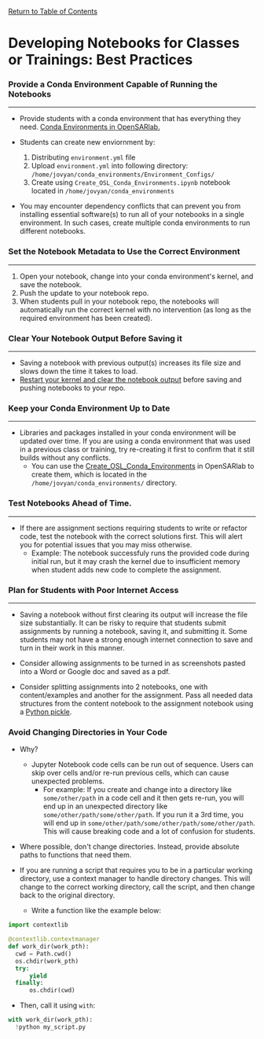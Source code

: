 [Return to Table of Contents](../user.md)

# Developing Notebooks for Classes or Trainings: Best Practices

### Provide a Conda Environment Capable of Running the Notebooks
---

<!-- edit 1 -->
* Provide students with a conda environment that has everything they need. [Conda Environments in OpenSARlab.](conda_environments.md)

<!-- edit 2 -->
<!-- Note: broken down into multiple parts. May need to revise the objective (i.e. "Students can create new environment"-->
* Students can create new enviornment by:

    1. Distributing ```environment.yml``` file
    2. Upload ```environment.yml``` into following directory: ```/home/jovyan/conda_environments/Environment_Configs/```         
    3. Create using ```Create_OSL_Conda_Environments.ipynb``` notebook located in ```/home/jovyan/conda_environments```

<!-- edit 3 -->
<!-- Note:  Broken down into two sentences. May need to revise what user needs to do. -->
* You may encounter dependency conflicts that can prevent you from installing essential software(s) to run all of your notebooks in a single environment. In such cases, create multiple conda environments to run different notebooks.

### Set the Notebook Metadata to Use the Correct Environment
---

1. Open your notebook, change into your conda environment's kernel, and save the notebook.
2. Push the update to your notebook repo.
3. When students pull in your notebook repo, the notebooks will automatically run the correct kernel with no intervention (as long as the required environment has been created).

### Clear Your Notebook Output Before Saving it
---
<!-- edit 4 -->
<!-- Note: not sure "previous output(s)" is the right way to phrase this-->
* Saving a notebook with previous output(s) increases its file size and slows down the time it takes to load.
* [Restart your kernel and clear the notebook output](restarting_server_and_kernel.md) before saving and pushing notebooks to your repo. 

### Keep your Conda Environment Up to Date
---

* Libraries and packages installed in your conda environment will be updated over time. If you are using a conda environment that was used in a previous class or training, try re-creating it first to confirm that it still builds without any conflicts.
    * You can use the [Create_OSL_Conda_Environments](https://github.com/ASFOpenSARlab/opensarlab-envs/blob/main/Create_OSL_Conda_Environments.ipynb) in OpenSARlab to create them, which is located in the `/home/jovyan/conda_environments/` directory.


### Test Notebooks Ahead of Time.
---

<!-- edit 5 -->
<!-- Note: Previous statement ("in place") was ambigious, hence replaced with "first". Confirm if this is what the initial author intended to do -->
* If there are assignment sections requiring students to write or refactor code, test the notebook with the correct solutions first. This will alert you for potential issues that you may miss otherwise.
    * Example: The notebook successfuly runs the provided code during initial run, but it may crash the kernel due to insufficient memory when student adds new code to complete the assignment. 
    <!-- * Example: The notebook runs the provided code successfully at first, but when student adds code needed to complete an assignment, there is not enough memory and the kernel crashes. -->

### Plan for Students with Poor Internet Access
---

* Saving a notebook without first clearing its output will increase the file size substantially. It can be risky to require that students submit assignments by running a notebook, saving it, and submitting it. Some students may not have a strong enough internet connection to save and turn in their work in this manner.

* Consider allowing assignments to be turned in as screenshots pasted into a Word or Google doc and saved as a pdf.

* Consider splitting assignments into 2 notebooks, one with content/examples and another for the assignment. Pass all needed data structures from the content notebook to the assignment notebook using a [Python pickle](https://docs.python.org/3/library/pickle.html).
    
### Avoid Changing Directories in Your Code

* Why?
    * Jupyter Notebook code cells can be run out of sequence. Users can skip over cells and/or re-run previous cells, which can cause unexpected problems. 
        * For example: If you create and change into a directory like `some/other/path` in a code cell and it then gets re-run, you will end up in an unexpected directory like `some/other/path/some/other/path`. If you run it a 3rd time, you will end up in `some/other/path/some/other/path/some/other/path`. This will cause breaking code and a lot of confusion for students.
    
* Where possible, don't change directories. Instead, provide absolute paths to functions that need them.

* If you are running a script that requires you to be in a particular working directory, use a context manager to handle directory changes. This will change to the correct working directory, call the script, and then change back to the original directory.
    * Write a function like the example below:

```python
import contextlib

@contextlib.contextmanager
def work_dir(work_pth):
  cwd = Path.cwd()
  os.chdir(work_pth)
  try:
      yield
  finally:
      os.chdir(cwd)
``` 

* Then, call it using `with`:

```python
with work_dir(work_pth):
  !python my_script.py  
```

  
  

    

    
